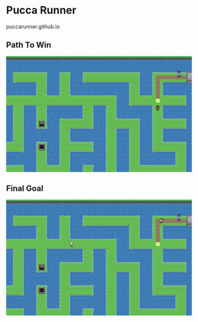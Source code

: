 # Pucca Runner

puccarunner.github.io

## Path To Win

![PathToWin](./PathToWin.png)

## Final Goal

![Goal](./Goal.png)
